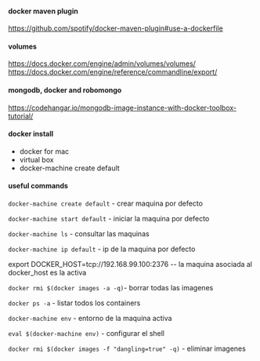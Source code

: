 #### docker maven plugin
https://github.com/spotify/docker-maven-plugin#use-a-dockerfile

#### volumes
https://docs.docker.com/engine/admin/volumes/volumes/
https://docs.docker.com/engine/reference/commandline/export/

#### mongodb, docker and robomongo
https://codehangar.io/mongodb-image-instance-with-docker-toolbox-tutorial/

#### docker install
 - docker for mac
 - virtual box
 - docker-machine create default

#### useful commands
`docker-machine create default` - crear maquina por defecto

`docker-machine start default` - iniciar la maquina por defecto

`docker-machine ls` - consultar las maquinas

`docker-machine ip default` - ip de la maquina por defecto

export DOCKER_HOST=tcp://192.168.99.100:2376 -- la maquina asociada al docker_host es la activa

`docker rmi $(docker images -a -q)`- borrar todas las imagenes

`docker ps -a` - listar todos los containers

`docker-machine env` - entorno de la maquina activa

`eval $(docker-machine env)` - configurar el shell

`docker rmi $(docker images -f "dangling=true" -q)` - eliminar imagenes <none>
